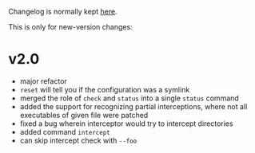 Changelog is normally kept [here](https://github.com/Cervi-Robotics/interceptor/releases).

This is only for new-version changes:

# v2.0

* major refactor
* `reset` will tell you if the configuration was a symlink
* merged the role of `check` and `status` into a single `status` command
* added the support for recognizing partial interceptions,
  where not all executables of given file were patched
* fixed a bug wherein interceptor would try to intercept directories
* added command `intercept`
* can skip intercept check with `--foo`
